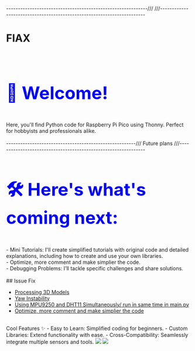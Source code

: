 ------------------------------------------------------------/// ///-----------------------------------------------------------------------
# FIAX
<br>
<h1 style="font-size: 48px; color: blue;">🚀 Welcome!</h1>
<br>
  Here, you'll find Python code for Raspberry Pi Pico using Thonny. Perfect for hobbyists and professionals alike.
<br>

<br>
-------------------------------------------------------/// Future plans ///---------------------------------------------------------------
<br>
<h1 style="font-size: 48px; color: blue;">🛠️ Here's what's coming next:</h1>
<br>
- Mini Tutorials:
I'll create simplified tutorials with original code and detailed explanations, including how to create and use your own libraries.<br>
- Optimize, more comment and make simplier the code.<br>
- Debugging Problems:
I'll tackle specific challenges and share solutions.
<br>
<br>
## Issue Fix

- [Processing 3D Models](#processing-3d-models)
- [Yaw Instability](#yaw-instability)
- [Using MPU9250 and DHT11 Simultaneously/ run in same time in main.py](#Using-MPU9250-and-DHT11-Simultaneously/-run-in-same-time-in-main.py)
- [Optimize, more comment and make simplier the code](#Optimize,-more-comment-and-make-simplier-the-code)
<br>
Cool Features ✨
- Easy to Learn: Simplified coding for beginners.
- Custom Libraries: Extend functionality with ease.
- Cross-Compatibility: Seamlessly integrate multiple sensors and tools.


<img src="https://t.bkit.co/w_68239f8e762ab.gif" />
<img src="https://t.bkit.co/w_68241dda59945.gif" />
